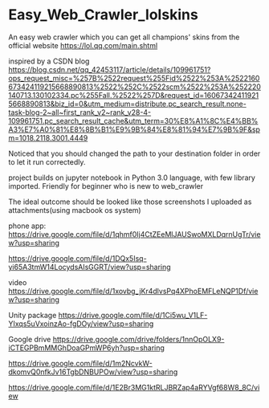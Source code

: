 # Easy_Web_Crawler_lolskins
An easy web crawler which you can get all champions' skins from the official website https://lol.qq.com/main.shtml
  

inspired by a CSDN blog https://blog.csdn.net/qq_42453117/article/details/109961751?ops_request_misc=%257B%2522request%255Fid%2522%253A%2522160673424119215668890813%2522%252C%2522scm%2522%253A%252220140713.130102334.pc%255Fall.%2522%257D&request_id=160673424119215668890813&biz_id=0&utm_medium=distribute.pc_search_result.none-task-blog-2~all~first_rank_v2~rank_v28-4-109961751.pc_search_result_cache&utm_term=30%E8%A1%8C%E4%BB%A3%E7%A0%81%E8%8B%B1%E9%9B%84%E8%81%94%E7%9B%9F&spm=1018.2118.3001.4449


Noticed that you should changed the path to your destination folder in order to let it run correctedly.

project builds on jupyter notebook in Python 3.0 language, with few library imported. 
Friendly for beginner who is new to web_crawler

The ideal outcome should be looked like those screenshots I uploaded as attachments(using macbook os system)


phone app: https://drive.google.com/file/d/1qhmf0Ij4CtZEeMlJAUSwoMXLDqrnUgTr/view?usp=sharing


https://drive.google.com/file/d/1DQx5Isq-yi65A3tmW14LocydsAIsGGRT/view?usp=sharing


video
https://drive.google.com/file/d/1xovbg_jKr4dlvsPq4XPhoEMFLeNQP1Df/view?usp=sharing


Unity package
https://drive.google.com/file/d/1Ci5wu_V1LF-YIxqs5uVxoinzAo-fgDOy/view?usp=sharing

Google drive
https://drive.google.com/drive/folders/1nnOpOLX9-iCTEGPBmMMGhDoaGPmWP6yh?usp=sharing

https://drive.google.com/file/d/1m2NcvkW-dkomvQ0nfkJv16TgbDNBUPOw/view?usp=sharing


https://drive.google.com/file/d/1E2Br3MG1ktRLJBRZap4aRYVgf68W8_8C/view
